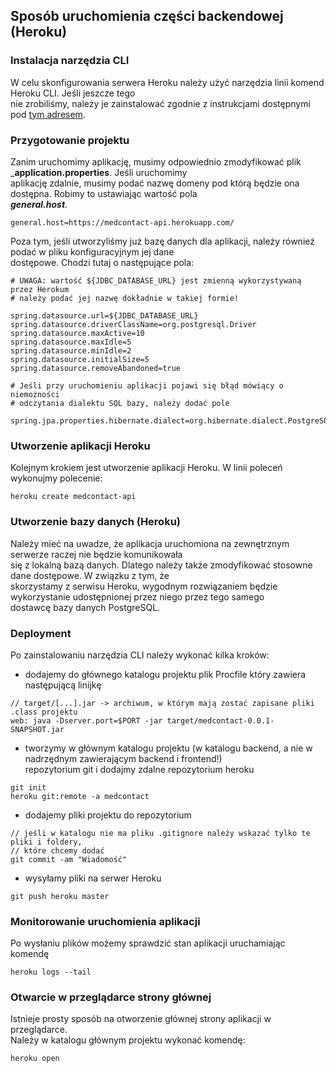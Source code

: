 ## Sposób uruchomienia części backendowej (Heroku)

### Instalacja narzędzia CLI
W celu skonfigurowania serwera Heroku należy użyć narzędzia linii komend Heroku CLI. Jeśli jeszcze tego   
nie zrobiliśmy, należy je zainstalować zgodnie z instrukcjami dostępnymi pod [tym adresem](https://devcenter.heroku.com/articles/heroku-command-line).

### Przygotowanie projektu
Zanim uruchomimy aplikację, musimy odpowiednio zmodyfikować plik ___application.properties__. Jeśli uruchomimy   
aplikację zdalnie, musimy podać nazwę domeny pod którą będzie ona dostępna. Robimy to ustawiając wartość pola  
___general.host___.

```
general.host=https://medcontact-api.herokuapp.com/
```

Poza tym, jeśli utworzyliśmy już bazę danych dla aplikacji, należy również podać w pliku konfiguracyjnym jej dane  
dostępowe. Chodzi tutaj o następujące pola:

```
# UWAGA: wartość ${JDBC_DATABASE_URL} jest zmienną wykorzystywaną przez Herokum
# należy podać jej nazwę dokładnie w takiej formie!

spring.datasource.url=${JDBC_DATABASE_URL}
spring.datasource.driverClassName=org.postgresql.Driver
spring.datasource.maxActive=10
spring.datasource.maxIdle=5
spring.datasource.minIdle=2
spring.datasource.initialSize=5
spring.datasource.removeAbandoned=true

# Jeśli przy uruchomieniu aplikacji pojawi się błąd mówiący o niemożności 
# odczytania dialektu SQL bazy, należy dodać pole

spring.jpa.properties.hibernate.dialect=org.hibernate.dialect.PostgreSQL9Dialect
```

### Utworzenie aplikacji Heroku
Kolejnym krokiem jest utworzenie aplikacji Heroku. W linii poleceń wykonujmy polecenie:

```
heroku create medcontact-api
```

### Utworzenie bazy danych (Heroku)

Należy mieć na uwadze, że aplikacja uruchomiona na zewnętrznym serwerze raczej nie będzie komunikowała  
się z lokalną bazą danych. Dlatego należy także zmodyfikować stosowne dane dostępowe. W związku z tym, że  
skorzystamy z serwisu Heroku, wygodnym rozwiązaniem będzie wykorzystanie udostępnionej przez niego przez tego samego   
dostawcę bazy danych PostgreSQL. 

### Deployment

Po zainstalowaniu narzędzia CLI należy wykonać kilka kroków:
* dodajemy do głównego katalogu projektu plik Procfile który zawiera następującą linijkę
  
```
// target/[...].jar -> archiwum, w którym mają zostać zapisane pliki .class projektu
web: java -Dserver.port=$PORT -jar target/medcontact-0.0.1-SNAPSHOT.jar
```

* tworzymy w głównym katalogu projektu (w katalogu backend, a nie w nadrzędnym zawierającym backend i frontend!)  
repozytorium git i dodajmy zdalne repozytorium heroku
   
```
git init
heroku git:remote -a medcontact
```

* dodajemy pliki projektu do repozytorium
  
```
// jeśli w katalogu nie ma pliku .gitignore należy wskazać tylko te pliki i foldery,
// które chcemy dodać
git commit -am "Wiadomość"

```
* wysyłamy pliki na serwer Heroku
  
```
git push heroku master
```

### Monitorowanie uruchomienia aplikacji
Po wysłaniu plików możemy sprawdzić stan aplikacji uruchamiając komendę
  
```
heroku logs --tail
```

### Otwarcie w przeglądarce strony głównej
Istnieje prosty sposób na otworzenie głównej strony aplikacji w przeglądarce.   
Należy w katalogu głównym projektu wykonać komendę:
  
```
heroku open
```
